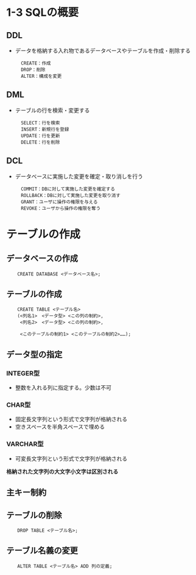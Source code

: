 # 1-3 SQLの概要

## DDL
- データを格納する入れ物であるデータベースやテーブルを作成・削除する  

        CREATE：作成
        DROP：削除
        ALTER：構成を変更

## DML
- テーブルの行を検索・変更する

        SELECT：行を検索
        INSERT：新規行を登録
        UPDATE：行を更新
        DELETE：行を削除

## DCL
- データベースに実施した変更を確定・取り消しを行う

        COMMIT：DBに対して実施した変更を確定する
        ROLLBACK：DBに対して実施した変更を取り消す
        GRANT：ユーザに操作の権限を与える
        REVOKE：ユーザから操作の権限を奪う

# テーブルの作成
## データベースの作成
        CREATE DATABASE <データベース名>;

## テーブルの作成
        CREATE TABLE <テーブル名>  
        (<列名1>　<データ型> <この列の制約>,
         <列名2>　<データ型> <この列の制約>,
         
         <このテーブルの制約1> <このテーブルの制約2>……);


## データ型の指定
### INTEGER型
- 整数を入れる列に指定する。少数は不可
### CHAR型
- 固定長文字列という形式で文字列が格納される
- 空きスペースを半角スペースで埋める
### VARCHAR型
- 可変長文字列という形式で文字列が格納される

**格納された文字列の大文字小文字は区別される**

## 主キー制約

## テーブルの削除
        DROP TABLE <テーブル名>;

## テーブル名義の変更
        ALTER TABLE <テーブル名> ADD 列の定義;

